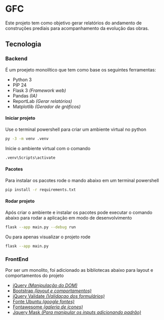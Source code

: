 # GFC
Este projeto tem como objetivo gerar relatórios do andamento de construções prediais para acompanhamento da evolução das obras.

## Tecnologia

### Backend
É um proejeto monolítico que tem como base os seguintes ferramentas:
- Python 3
- PIP 24
- Flask 3 *(Framework web)*
- Pandas *(IA)*
- ReportLab *(Gerar relatórios)*
- Matplotlib *(Gerador de gráficos)*

#### Iniciar projeto
Use o terminal powershell para criar um ambiente virtual no python
```sh
py -3 -m venv .venv
```
Inicie o ambiente virtual com o comando
```sh
.venv\Scripts\activate
```

#### Pacotes
Para instalar os pacotes rode o mando abaixo em um terminal powershell
```sh
pip install -r requirements.txt
```

#### Rodar projeto
Após criar o ambiente e instalar os pacotes pode executar o comando abaixo para rodar a aplicação em modo de desenvolvimento
```sh
flask --app main.py --debug run
```
Ou para apenas visualizar o projeto rode
```sh
flask --app main.py
```


### FrontEnd
Por ser um monolito, foi adicionado as bibliotecas abaixo para layout e comportamentos do projeto
- [jQuery *(Manipulação do DOM)*](https://api.jquery.com)
- [Bootstrap *(layout e comportamentos)*](https://getbootstrap.com/docs/5.3)
- [jQuery Validate *(Validaçao dos formulários)*](https://jqueryvalidation.org/validate/)
- [Fonte Ubuntu *(google fontes)*](https://fonts.google.com/specimen/Ubuntu)
- [Fontawesome *(galeria de ícones)*](https://fontawesome.com/icons)
- [Jquery Mask *(Para manipular os inputs adicionando padrão)*](https://igorescobar.github.io/jQuery-Mask-Plugin/docs.html)
